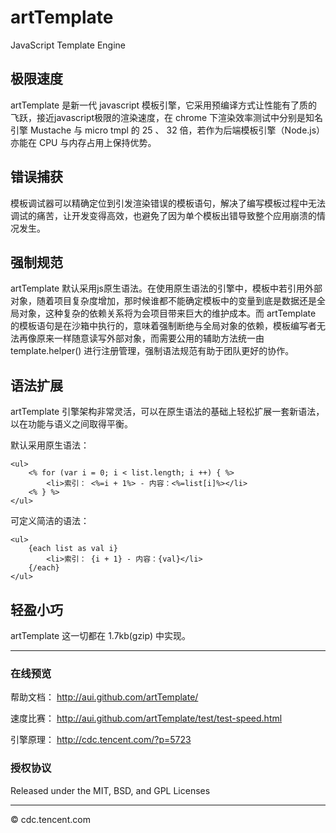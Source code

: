 artTemplate
===========

JavaScript Template Engine


## 极限速度

artTemplate 是新一代 javascript 模板引擎，它采用预编译方式让性能有了质的飞跃，接近javascript极限的渲染速度，在 chrome 下渲染效率测试中分别是知名引擎 Mustache 与 micro tmpl 的 25 、 32 倍，若作为后端模板引擎（Node.js）亦能在 CPU 与内存占用上保持优势。 



## 错误捕获

模板调试器可以精确定位到引发渲染错误的模板语句，解决了编写模板过程中无法调试的痛苦，让开发变得高效，也避免了因为单个模板出错导致整个应用崩溃的情况发生。



## 强制规范

artTemplate 默认采用js原生语法。在使用原生语法的引擎中，模板中若引用外部对象，随着项目复杂度增加，那时候谁都不能确定模板中的变量到底是数据还是全局对象，这种复杂的依赖关系将为会项目带来巨大的维护成本。而 artTemplate 的模板语句是在沙箱中执行的，意味着强制断绝与全局对象的依赖，模板编写者无法再像原来一样随意读写外部对象，而需要公用的辅助方法统一由 template.helper() 进行注册管理，强制语法规范有助于团队更好的协作。


## 语法扩展

artTemplate 引擎架构非常灵活，可以在原生语法的基础上轻松扩展一套新语法，以在功能与语义之间取得平衡。

默认采用原生语法：


    <ul>
        <% for (var i = 0; i < list.length; i ++) { %>
            <li>索引： <%=i + 1%> - 内容：<%=list[i]%></li>
        <% } %>
    </ul>
    
    
    
可定义简洁的语法：


    <ul>
        {each list as val i}
            <li>索引： {i + 1} - 内容：{val}</li>
        {/each}
    </ul>
    
   
  
  
## 轻盈小巧

artTemplate 这一切都在 1.7kb(gzip) 中实现。



----------------------------------------------

### 在线预览

帮助文档： http://aui.github.com/artTemplate/

速度比赛： http://aui.github.com/artTemplate/test/test-speed.html

引擎原理： http://cdc.tencent.com/?p=5723




### 授权协议

Released under the MIT, BSD, and GPL Licenses

----------------------------------------------

© cdc.tencent.com